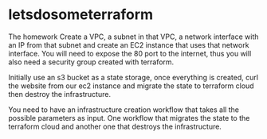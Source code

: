 # letsdosometerraform


The homework
Create a VPC, a subnet in that VPC, a network interface with an IP from that subnet and create an EC2 instance that uses that network interface. You will need to expose the 80 port to the internet, thus you will also need a security group created with terraform.

Initially use an s3 bucket as a state storage, once everything is created, curl the website from our ec2 instance and migrate the state to terraform cloud then  destroy the infrastructure.

You need to have an infrastructure creation workflow that takes all the possible parameters as input.
One workflow that migrates the state to the terraform cloud and another one that destroys the infrastructure.